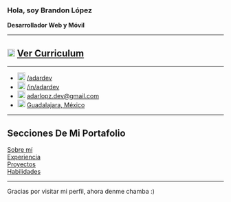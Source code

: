 ### Hola, soy Brandon López  
**Desarrollador Web y Móvil**

---

## <img src="https://lightgray-sardine-268341.hostingersite.com/dist/icons/cv_icon.svg" alt="CV Icon" width="18"/> [Ver Curriculum](https://lightgray-sardine-268341.hostingersite.com/dist/cvs/adardevCV.pdf)

---

- <img src="https://lightgray-sardine-268341.hostingersite.com/dist/logos/github_logo.svg" alt="GitHub" width="18"/> [/adardev](https://github.com/adardev) 
- <img src="https://lightgray-sardine-268341.hostingersite.com/dist/logos/linkedin_logo.svg" alt="LinkedIn" width="18"/> [/in/adardev](https://www.linkedin.com/in/adardev)
- <img src="https://lightgray-sardine-268341.hostingersite.com/dist/icons/email_icon.svg" alt="Email" width="18"/> [adarlopz.dev@gmail.com](mailto:adarlopz.dev@gmail.com)
- <img src="https://lightgray-sardine-268341.hostingersite.com/dist/icons/map_icon.svg" alt="Ubicación" width="18"/> [Guadalajara, México](https://maps.app.goo.gl/jgDoBZkpe1rsiSNm7)

---

## Secciones De Mi Portafolio

[Sobre mí](https://lightgray-sardine-268341.hostingersite.com/#about)  
[Experiencia](https://lightgray-sardine-268341.hostingersite.com/#experience)  
[Proyectos](https://lightgray-sardine-268341.hostingersite.com/#projects)  
[Habilidades](https://lightgray-sardine-268341.hostingersite.com/#skills)

---

Gracias por visitar mi perfil, ahora denme chamba :)
